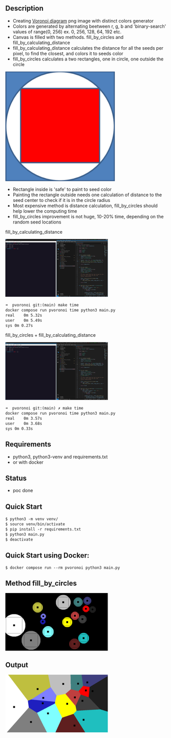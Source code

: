 ## Description
- Creating [Voronoi diagram](https://en.wikipedia.org/wiki/Voronoi_diagram) png image with distinct colors generator
- Colors are generated by alternating beetween r, g, b and 'binary-search' values of range(0, 256) ex. 0, 256, 128, 64, 192 etc.
- Canvas is filled with two methods. fill_by_circles and fill_by_calculating_distance
- fill_by_calculating_distance calculates the distance for all the seeds per pixel, to find the closest, and colors it to seeds color
- fill_by_circles calculates a two rectangles, one in circle, one outside the circle

<div align="left"><img src="https://raw.githubusercontent.com/loop614/pvoronoi/main/circle_with_square_inside_and_outside.png" width=342 height=342 alt="circle_with_square_inside_and_outside"/></div>

- Rectangle inside is 'safe' to paint to seed color
- Painting the rectangle outside needs one calculation of distance to the seed center to check if it is in the circle radius
- Most expensive method is distance calculation, fill_by_circles should help lower the computing time
- fill_by_circles improvement is not huge, 10-20% time, depending on the random seed locations

fill_by_calculating_distance
<div align="left"><img src="https://raw.githubusercontent.com/loop614/pvoronoi/main/time_without_fill_by_circles.png" width=320 height=180 alt="time_without_fill_by_circles"/></div>

```console
➜  pvoronoi git:(main) make time
docker compose run pvoronoi time python3 main.py
real	0m 5.32s
user	0m 5.49s
sys	0m 0.27s
```

fill_by_circles + fill_by_calculating_distance
<div align="left"><img src="https://raw.githubusercontent.com/loop614/pvoronoi/main/time_with_fill_by_circles.png" width=320 height=180 alt="time_with_fill_by_circles"/></div>

```console
➜  pvoronoi git:(main) ✗ make time
docker compose run pvoronoi time python3 main.py
real	0m 3.57s
user	0m 3.68s
sys	0m 0.33s
```


## Requirements
- python3, python3-venv and requirements.txt
- or with docker

## Status
- poc done

## Quick Start
```console
$ python3 -m venv venv/
$ source venv/bin/activate
$ pip install -r requirements.txt
$ python3 main.py
$ deactivate
```

## Quick Start using Docker:
```console
$ docker compose run --rm pvoronoi python3 main.py
```

## Method fill_by_circles
<div align="left"><img src="https://raw.githubusercontent.com/loop614/pvoronoi/main/method_fill_by_circles.png" width=320 height=180 alt="fill_by_circles"/></div>

## Output
<div align="left"><img src="https://raw.githubusercontent.com/loop614/pvoronoi/main/output.png" width=320 height=180 alt="output"/></div>
